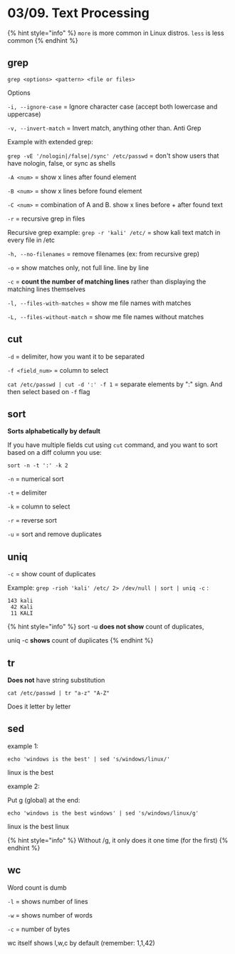 # 03/09. Text Processing

{% hint style="info" %}
`more` is more common in Linux distros. `less` is less common
{% endhint %}

## grep

`grep <options> <pattern> <file or files>`

Options

`-i, --ignore-case` = Ignore character case (accept both lowercase and uppercase)

`-v, --invert-match` = Invert match, anything other than. Anti Grep

Example with extended grep:

`grep -vE '/nologin|/false|/sync' /etc/passwd` = don't show users that have nologin, false, or sync as shells

`-A <num>` = show x lines after found element

`-B <num>` = show x lines before found element

`-C <num>` = combination of A and B. show x lines before + after found text

`-r` = recursive grep in files

Recursive grep example: `grep -r 'kali' /etc/` = show kali text match in every file in /etc

`-h, --no-filenames` = remove filenames (ex: from recursive grep)

`-o` = show matches only, not full line. line by line

`-c` = **count the number of matching lines** rather than displaying the matching lines themselves

`-l, --files-with-matches` = show me file names with matches

`-L, --files-without-match` = show me file names without matches

## cut

`-d` = delimiter, how you want it to be separated

`-f <field_num>` = column to select

`cat /etc/passwd | cut -d ':' -f 1` = separate elements by ":" sign. And then select based on `-f` flag

## sort

**Sorts alphabetically by default**

If you have multiple fields cut using `cut` command, and you want to sort based on a diff column you use:

`sort -n -t ':' -k 2`

`-n` = numerical sort

`-t` = delimiter

`-k` = column to select

`-r` = reverse sort

`-u` = sort and remove duplicates

## uniq

`-c` = show count of duplicates

Example: `grep -rioh 'kali' /etc/ 2> /dev/null | sort | uniq -c` :

```
143 kali
 42 Kali
 11 KALI
```

{% hint style="info" %}
sort -u **does not show** count of duplicates,

uniq -c **shows** count of duplicates
{% endhint %}

## tr

**Does not** have string substitution

`cat /etc/passwd | tr "a-z" "A-Z"`

Does it letter by letter

## sed

example 1:

`echo 'windows is the best' | sed 's/windows/linux/'`

linux is the best

example 2:

Put g (global) at the end:

`echo 'windows is the best windows' | sed 's/windows/linux/g'`

linux is the best linux

{% hint style="info" %}
Without /g, it only does it one time (for the first)
{% endhint %}

## wc

Word count is dumb

`-l` = shows number of lines

`-w` = shows number of words

`-c` = number of bytes

wc itself shows l,w,c by default (remember: 1,1,42)&#x20;

